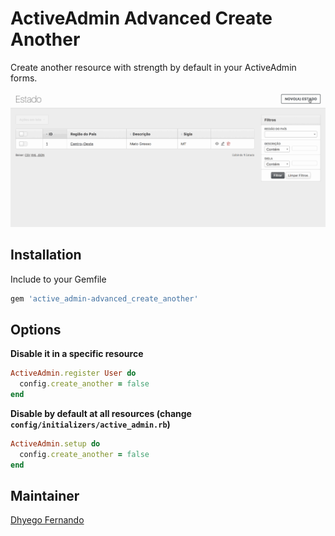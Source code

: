 # ActiveAdmin Advanced Create Another
Create another resource with strength by default in your ActiveAdmin forms.

<img src="./demo.gif"/>

## Installation
Include to your Gemfile
```ruby
gem 'active_admin-advanced_create_another'
```

## Options
**Disable it in a specific resource**
```ruby
ActiveAdmin.register User do
  config.create_another = false
end
```

**Disable by default at all resources (change `config/initializers/active_admin.rb`)**
```ruby
ActiveAdmin.setup do
  config.create_another = false
end
```

## Maintainer
[Dhyego Fernando](https://github.com/dhyegofernando)
